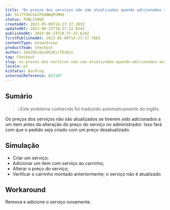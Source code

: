 ```yaml
---
title: 'Os preços dos serviços não são atualizados quando adicionados aos itens'
id: 5hJ7TbHzX4zFbdNWqPnMRQ
status: PUBLISHED
createdAt: 2023-05-09T14:27:37.283Z
updatedAt: 2023-06-23T18:37:32.624Z
publishedAt: 2023-06-23T18:37:32.624Z
firstPublishedAt: 2023-05-09T14:27:37.766Z
contentType: knownIssue
productTeam: Checkout
author: 2mXZkbi0oi061KicTExNjo
tag: Checkout
slug: os-precos-dos-servicos-nao-sao-atualizados-quando-adicionados-aos-itens
locale: pt
kiStatus: Backlog
internalReference: 822107
---
```


## Sumário

>ℹ️ Este problema conhecido foi traduzido automaticamente do inglês.


Os preços dos serviços não são atualizados se tiverem sido adicionados a um item antes da alteração do preço do serviço no administrador. Isso fará com que o pedido seja criado com um preço desatualizado.

## Simulação



- Criar um serviço;
- Adicionar um item com serviço ao carrinho;
- Alterar o preço do serviço;
- Verificar o carrinho montado anteriormente; o serviço não é atualizado

## Workaround


Remova e adicione o serviço novamente.




